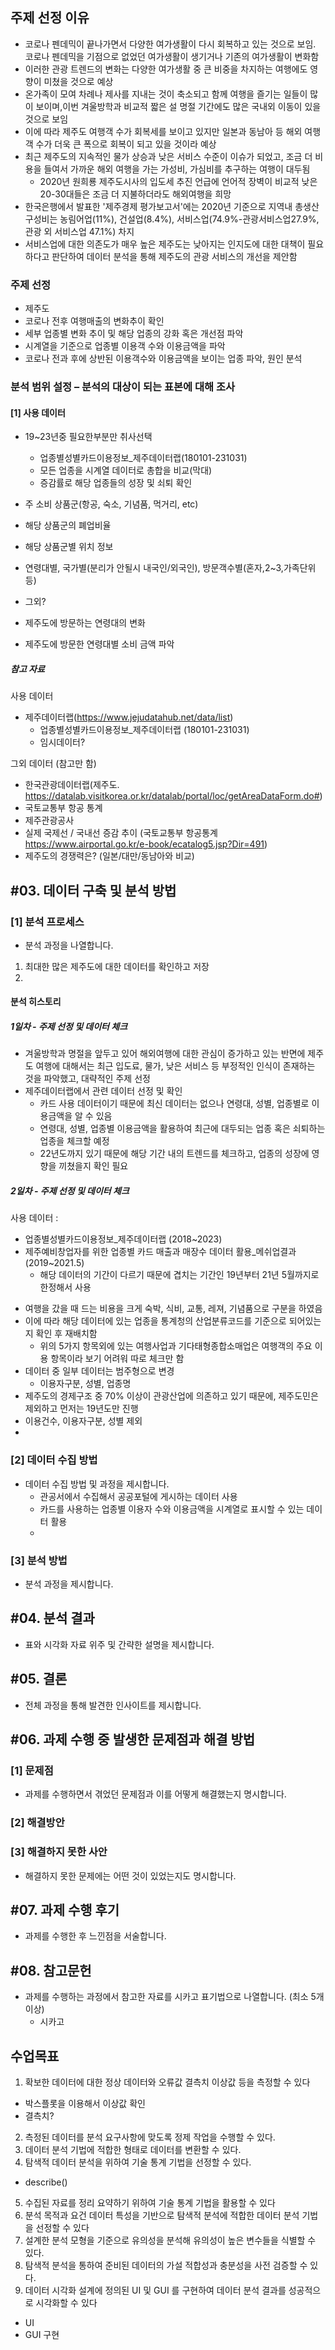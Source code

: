 ## 주제 선정 이유

- 코로나 펜데믹이 끝나가면서 다양한 여가생활이 다시 회복하고 있는 것으로 보임. 코로나 펜데믹을 기점으로 없었던 여가생활이 생기거나 기존의 여가생활이 변화함
- 이러한 관광 트렌드의 변화는 다양한 여가생활 중 큰 비중을 차지하는 여행에도 영향이 미쳤을 것으로 예상
- 온가족이 모여 차례나 제사를 지내는 것이 축소되고 함께 여행을 즐기는 일들이 많이 보이며,이번 겨울방학과 비교적 짧은 설 명절 기간에도 많은 국내외 이동이 있을 것으로 보임
- 이에 따라 제주도 여행객 수가 회복세를 보이고 있지만 일본과 동남아 등 해외 여행객 수가 더욱 큰 폭으로 회복이 되고 있을 것이라 예상
- 최근 제주도의 지속적인 물가 상승과 낮은 서비스 수준이 이슈가 되었고, 조금 더 비용을 들여서 가까운 해외 여행을 가는 가성비, 가심비를 추구하는 여행이 대두됨
  - 2020년 원희룡 제주도시사의 입도세 추진 언급에 언어적 장벽이 비교적 낮은 20-30대들은 조금 더 지불하더라도 해외여행을 희망
- 한국은행에서 발표한 '제주경제 평가보고서'에는 2020년 기준으로 지역내 총생산 구성비는 농림어업(11%), 건설업(8.4%), 서비스업(74.9%-관광서비스업27.9%, 관광 외 서비스업 47.1%) 차지
- 서비스업에 대한 의존도가 매우 높은 제주도는 낮아지는 인지도에 대한 대책이 필요하다고 판단하여 데이터 분석을 통해 제주도의 관광 서비스의 개선을 제안함

### 주제 선정
* 제주도
* 코로나 전후 여행매출의 변화추이 확인
* 세부 업종별 변화 추이 및 해당 업종의 강화 혹은 개선점 파악
* 시계열을 기준으로 업종별 이용객 수와 이용금액을 파악
* 코로나 전과 후에 상반된 이용객수와 이용금액을 보이는 업종 파악, 원인 분석

### 분석 범위 설정 – 분석의 대상이 되는 표본에 대해 조사

#### [1] 사용 데이터
* 19~23년중 필요한부분만 취사선택
  - 업종별성별카드이용정보_제주데이터랩(180101-231031)
  - 모든 업종을 시계열 데이터로 총합을 비교(막대)
  - 증감률로 해당 업종들의 성장 및 쇠퇴 확인

* 주 소비 상품군(항공, 숙소, 기념품, 먹거리, etc)
* 해당 상품군의 폐업비율
* 해당 상품군별 위치 정보
* 연령대별, 국가별(분리가 안될시 내국인/외국인), 방문객수별(혼자,2~3,가족단위 등)
* 그외?
* 제주도에 방문하는 연령대의 변화
* 제주도에 방문한 연령대별 소비 금액 파악

##### 참고 자료
사용 데이터
* 제주데이터랩(https://www.jejudatahub.net/data/list)
  * 업종별성별카드이용정보_제주데이터랩 (180101-231031)
  * 임시데이터?

그외 데이터 (참고만 함)
* 한국관광데이터랩(제주도. https://datalab.visitkorea.or.kr/datalab/portal/loc/getAreaDataForm.do#)
* 국토교통부 항공 통계
* 제주관광공사
* 실제 국제선 / 국내선 증감 추이 (국토교통부 항공통계 https://www.airportal.go.kr/e-book/ecatalog5.jsp?Dir=491)
* 제주도의 경쟁력은? (일본/대만/동남아와 비교)

## #03. 데이터 구축 및 분석 방법

### [1] 분석 프로세스
* 분석 과정을 나열합니다.
1. 최대한 많은 제주도에 대한 데이터를 확인하고 저장
2. 

#### 분석 히스토리
##### 1일차 - 주제 선정 및 데이터 체크
* 겨울방학과 명절을 앞두고 있어 해외여행에 대한 관심이 증가하고 있는 반면에 제주도 여행에 대해서는 최근 입도료, 물가, 낮은 서비스 등 부정적인 인식이 존재하는 것을 파악했고, 대략적인 주제 선정
* 제주데이터랩에서 관련 데이터 선정 및 확인
  * 카드 사용 데이터이기 때문에 최신 데이터는 없으나 연령대, 성별, 업종별로 이용금액을 알 수 있음
  * 연령대, 성별, 업종별 이용금액을 활용하여 최근에 대두되는 업종 혹은 쇠퇴하는 업종을 체크할 예정
  * 22년도까지 있기 때문에 해당 기간 내의 트렌드를 체크하고, 업종의 성장에 영향을 끼쳤을지 확인 필요

##### 2일차 - 주제 선정 및 데이터 체크
사용 데이터 : 
- 업종별성별카드이용정보_제주데이터랩 (2018~2023) 
- 제주예비창업자를 위한 업종별 카드 매출과 매장수 데이터 활용_메쉬업결과 (2019~2021.5)
  - 해당 데이터의 기간이 다르기 때문에 겹치는 기간인 19년부터 21년 5월까지로 한정해서 사용

* 여행을 갔을 때 드는 비용을 크게 숙박, 식비, 교통, 레져, 기념품으로 구분을 하였음
* 이에 따라 해당 데이터에 있는 업종을 통계청의 산업분류코드를 기준으로 되어있는지 확인 후 재배치함
  * 위의 5가지 항목외에 있는 여행사업과 기다태형종합소매업은 여행객의 주요 이용 항목이라 보기 어려워 따로 체크만 함
* 데이터 중 일부 데이터는 범주형으로 변경
  * 이용자구분, 성별, 업종명
* 제주도의 경제구조 중 70% 이상이 관광산업에 의존하고 있기 때문에, 제주도민은 제외하고 먼저는 19년도만 진행
* 이용건수, 이용자구분, 성별 제외
* 


### [2] 데이터 수집 방법
* 데이터 수집 방법 및 과정을 제시합니다.
  - 관공서에서 수집해서 공공포털에 게시하는 데이터 사용
  - 카드를 사용하는 업종별 이용자 수와 이용금액을 시계열로 표시할 수 있는 데이터 활용
  - 


### [3] 분석 방법
* 분석 과정을 제시합니다.


## #04. 분석 결과
* 표와 시각화 자료 위주 및 간략한 설명을 제시합니다.


## #05. 결론
* 전체 과정을 통해 발견한 인사이트를 제시합니다.


## #06. 과제 수행 중 발생한 문제점과 해결 방법

### [1] 문제점
* 과제를 수행하면서 겪었던 문제점과 이를 어떻게 해결했는지 명시합니다.

### [2] 해결방안

### [3] 해결하지 못한 사안
* 해결하지 못한 문제에는 어떤 것이 있었는지도 명시합니다.


## #07. 과제 수행 후기
* 과제를 수행한 후 느낀점을 서술합니다.


## #08. 참고문헌
* 과제를 수행하는 과정에서 참고한 자료를 시카고 표기법으로 나열합니다. (최소 5개 이상) 
  - 시카고

## 수업목표
1. 확보한 데이터에 대한 정상 데이터와 오류값 결측치 이상값 등을 측정할 수 있다
* 박스플롯을 이용해서 이상값 확인
* 결측치?
2. 측정된 데이터를 분석 요구사항에 맞도록 정제 작업을 수행할 수 있다.
3. 데이터 분석 기법에 적합한 형태로 데이터를 변환할 수 있다.
4. 탐색적 데이터 분석을 위하여 기술 통계 기법을 선정할 수 있다.
* describe()
5. 수집된 자료를 정리 요약하기 위하여 기술 통계 기법을 활용할 수 있다
6. 분석 목적과 요건 데이터 특성을 기반으로 탐색적 분석에 적합한 데이터 분석 기법을 선정할 수 있다
7. 설계한 분석 모형을 기준으로 유의성을 분석해 유의성이 높은 변수들을 식별할 수 있다.
8. 탐색적 분석을 통하여 준비된 데이터의 가설 적합성과 충분성을 사전 검증할 수 있다.
9. 데이터 시각화 설계에 정의된 UI 및 GUI 를 구현하여 데이터 분석 결과를 성공적으로 시각화할 수 있다
* UI
* GUI 구현